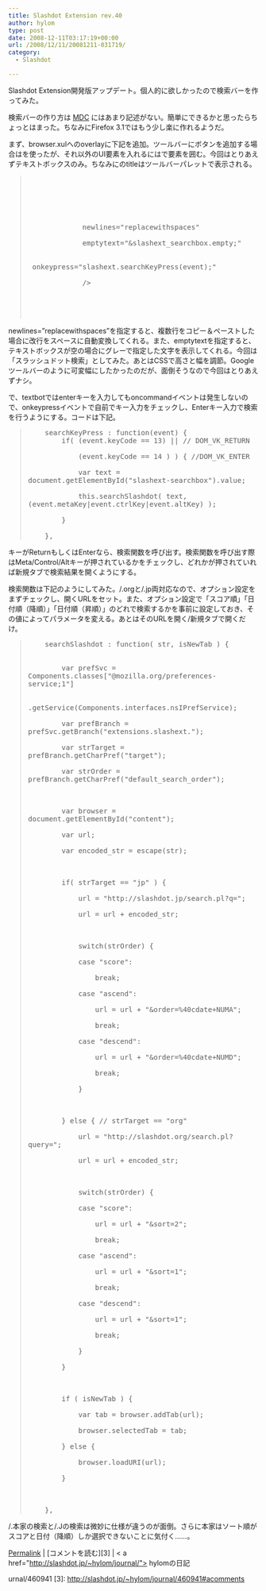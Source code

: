 ```yaml
---
title: Slashdot Extension rev.40
author: hylom
type: post
date: 2008-12-11T03:17:19+00:00
url: /2008/12/11/20081211-031719/
category:
  - Slashdot

---
```

Slashdot Extension開発版アップデート。個人的に欲しかったので検索バーを作ってみた。

検索バーの作り方は   [MDC][1] にはあまり記述がない。簡単にできるかと思ったらちょっとはまった。ちなみにFirefox 3.1ではもう少し楽に作れるようだ。

まず、browser.xulへのoverlayに下記を追加。ツールバーにボタンを追加する場合は<toolbarbutton>を使ったが、それ以外のUI要素を入れるには<toobaritem>で要素を囲む。今回はとりあえずテキストボックスのみ。ちなみに<toobaritem>のtitleはツールバーパレットで表示される。

> <div>
>   <p>
>     <tt> <!-- add button to tool palette --> <br /> <toolbarpalette id="BrowserToolbarPalette"> </br> <br /> &nbsp; <toolbaritem id="slashext-search" title="&slashext_searchbar.title;" > </br> <br /> &nbsp; &nbsp; <textbox id="slashext-searchbox" type="search" </br> <br /> &nbsp; &nbsp; &nbsp; &nbsp; &nbsp; &nbsp; &nbsp;newlines="replacewithspaces" </br> <br /> &nbsp; &nbsp; &nbsp; &nbsp; &nbsp; &nbsp; &nbsp;emptytext="&slashext_searchbox.empty;" </br> <br /> &nbsp; &nbsp; &nbsp; &nbsp; &nbsp; &nbsp; &nbsp;onkeypress="slashext.searchKeyPress(event);" </br> <br /> &nbsp; &nbsp; &nbsp; &nbsp; &nbsp; &nbsp; &nbsp;/> </br> <br /> &nbsp; </toolbaritem> </br> <br /> </toolbarpalette> </br> </tt>
>   </p></p>
> </div>

newlines=&#8221;replacewithspaces&#8221;を指定すると、複数行をコピー＆ペーストした場合に改行をスペースに自動変換してくれる。また、emptytextを指定すると、テキストボックスが空の場合にグレーで指定した文字を表示してくれる。今回は「スラッシュドット検索」としてみた。あとはCSSで高さと幅を調節。Googleツールバーのように可変幅にしたかったのだが、面倒そうなので今回はとりあえずナシ。

で、textbotではenterキーを入力してもoncommandイベントは発生しないので、onkeypressイベントで自前でキー入力をチェックし、Enterキー入力で検索を行うようにする。コードは下記。

> <div>
>   <p>
>     <tt> &nbsp; &nbsp; searchKeyPress : function(event) { <br /> &nbsp; &nbsp; &nbsp; &nbsp; if( (event.keyCode == 13) || // DOM_VK_RETURN </br> <br /> &nbsp; &nbsp; &nbsp; &nbsp; &nbsp; &nbsp; (event.keyCode == 14 ) ) { //DOM_VK_ENTER </br> <br /> &nbsp; &nbsp; &nbsp; &nbsp; &nbsp; &nbsp; var text = document.getElementById("slashext-searchbox").value; </br> <br /> &nbsp; &nbsp; &nbsp; &nbsp; &nbsp; &nbsp; this.searchSlashdot( text&#44; (event.metaKey|event.ctrlKey|event.altKey) ); </br> <br /> &nbsp; &nbsp; &nbsp; &nbsp; } </br> <br /> &nbsp; &nbsp; }&#44; </br> </tt>
>   </p></p>
> </div>

キーがReturnもしくはEnterなら、検索関数を呼び出す。検索関数を呼び出す際はMeta/Control/Altキーが押されているかをチェックし、どれかが押されていれば新規タブで検索結果を開くようにする。

検索関数は下記のようにしてみた。/.orgと/.jp両対応なので、オプション設定をまずチェックし、開くURLをセット。また、オプション設定で「スコア順」「日付順（降順）」「日付順（昇順）」のどれで検索するかを事前に設定しておき、その値によってパラメータを変える。あとはそのURLを開く/新規タブで開くだけ。

> <div>
>   <p>
>     <tt> &nbsp; &nbsp; searchSlashdot : function( str&#44; isNewTab ) { <br /> &nbsp; </br> <br /> &nbsp; &nbsp; &nbsp; &nbsp; var prefSvc = Components.classes["@mozilla.org/preferences-service;1"] </br> <br /> &nbsp; &nbsp; &nbsp; &nbsp; .getService(Components.interfaces.nsIPrefService); </br> <br /> &nbsp; &nbsp; &nbsp; &nbsp; var prefBranch = prefSvc.getBranch("extensions.slashext."); </br> <br /> &nbsp; &nbsp; &nbsp; &nbsp; var strTarget = prefBranch.getCharPref("target"); </br> <br /> &nbsp; &nbsp; &nbsp; &nbsp; var strOrder = prefBranch.getCharPref("default_search_order"); </br> <br /> &nbsp; </br> <br /> &nbsp; &nbsp; &nbsp; &nbsp; var browser = document.getElementById("content"); </br> <br /> &nbsp; &nbsp; &nbsp; &nbsp; var url; </br> <br /> &nbsp; &nbsp; &nbsp; &nbsp; var encoded_str = escape(str); </br> <br /> &nbsp; </br> <br /> &nbsp; &nbsp; &nbsp; &nbsp; if( strTarget == "jp" ) { </br> <br /> &nbsp; &nbsp; &nbsp; &nbsp; &nbsp; &nbsp; url = "http://slashdot.jp/search.pl?q="; </br> <br /> &nbsp; &nbsp; &nbsp; &nbsp; &nbsp; &nbsp; url = url + encoded_str; </br> <br /> &nbsp; </br> <br /> &nbsp; &nbsp; &nbsp; &nbsp; &nbsp; &nbsp; switch(strOrder) { </br> <br /> &nbsp; &nbsp; &nbsp; &nbsp; &nbsp; &nbsp; case "score": </br> <br /> &nbsp; &nbsp; &nbsp; &nbsp; &nbsp; &nbsp; &nbsp; &nbsp; break; </br> <br /> &nbsp; &nbsp; &nbsp; &nbsp; &nbsp; &nbsp; case "ascend": </br> <br /> &nbsp; &nbsp; &nbsp; &nbsp; &nbsp; &nbsp; &nbsp; &nbsp; url = url + "&order=%40cdate+NUMA"; </br> <br /> &nbsp; &nbsp; &nbsp; &nbsp; &nbsp; &nbsp; &nbsp; &nbsp; break; </br> <br /> &nbsp; &nbsp; &nbsp; &nbsp; &nbsp; &nbsp; case "descend": </br> <br /> &nbsp; &nbsp; &nbsp; &nbsp; &nbsp; &nbsp; &nbsp; &nbsp; url = url + "&order=%40cdate+NUMD"; </br> <br /> &nbsp; &nbsp; &nbsp; &nbsp; &nbsp; &nbsp; &nbsp; &nbsp; break; </br> <br /> &nbsp; &nbsp; &nbsp; &nbsp; &nbsp; &nbsp; } </br> <br /> &nbsp; </br> <br /> &nbsp; &nbsp; &nbsp; &nbsp; } else { // strTarget == "org" </br> <br /> &nbsp; &nbsp; &nbsp; &nbsp; &nbsp; &nbsp; url = "http://slashdot.org/search.pl?query="; </br> <br /> &nbsp; &nbsp; &nbsp; &nbsp; &nbsp; &nbsp; url = url + encoded_str; </br> <br /> &nbsp; </br> <br /> &nbsp; &nbsp; &nbsp; &nbsp; &nbsp; &nbsp; switch(strOrder) { </br> <br /> &nbsp; &nbsp; &nbsp; &nbsp; &nbsp; &nbsp; case "score": </br> <br /> &nbsp; &nbsp; &nbsp; &nbsp; &nbsp; &nbsp; &nbsp; &nbsp; url = url + "&sort=2"; </br> <br /> &nbsp; &nbsp; &nbsp; &nbsp; &nbsp; &nbsp; &nbsp; &nbsp; break; </br> <br /> &nbsp; &nbsp; &nbsp; &nbsp; &nbsp; &nbsp; case "ascend": </br> <br /> &nbsp; &nbsp; &nbsp; &nbsp; &nbsp; &nbsp; &nbsp; &nbsp; url = url + "&sort=1"; </br> <br /> &nbsp; &nbsp; &nbsp; &nbsp; &nbsp; &nbsp; &nbsp; &nbsp; break; </br> <br /> &nbsp; &nbsp; &nbsp; &nbsp; &nbsp; &nbsp; case "descend": </br> <br /> &nbsp; &nbsp; &nbsp; &nbsp; &nbsp; &nbsp; &nbsp; &nbsp; url = url + "&sort=1"; </br> <br /> &nbsp; &nbsp; &nbsp; &nbsp; &nbsp; &nbsp; &nbsp; &nbsp; break; </br> <br /> &nbsp; &nbsp; &nbsp; &nbsp; &nbsp; &nbsp; } </br> <br /> &nbsp; &nbsp; &nbsp; &nbsp; } </br> <br /> &nbsp; </br> <br /> &nbsp; &nbsp; &nbsp; &nbsp; if ( isNewTab ) { </br> <br /> &nbsp; &nbsp; &nbsp; &nbsp; &nbsp; &nbsp; var tab = browser.addTab(url); </br> <br /> &nbsp; &nbsp; &nbsp; &nbsp; &nbsp; &nbsp; browser.selectedTab = tab; </br> <br /> &nbsp; &nbsp; &nbsp; &nbsp; } else { </br> <br /> &nbsp; &nbsp; &nbsp; &nbsp; &nbsp; &nbsp; browser.loadURI(url); </br> <br /> &nbsp; &nbsp; &nbsp; &nbsp; } </br> <br /> &nbsp; </br> <br /> &nbsp; &nbsp; }&#44; </br> </tt>
>   </p></p>
> </div>

/.本家の検索と/.Jの検索は微妙に仕様が違うのが面倒。さらに本家はソート順がスコアと日付（降順）しか選択できないことに気付く……。

  [Permalink][2] |   [コメントを読む][3] | < a href="http://slashdot.jp/~hylom/journal/"> hylomの日記 </a>

 [1]: https://developer.mozilla.org/Ja
 [2]: http://slashdot.jp/~hylom/jo
urnal/460941
 [3]: http://slashdot.jp/~hylom/journal/460941#acomments
